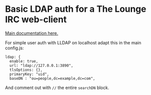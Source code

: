 # Basic LDAP auth for a The Lounge IRC web-client

[Main documentation here.](https://thelounge.chat/docs/configuration#ldap-support)

For simple user auth with LLDAP on localhost adapt this in the main config.js:

```
ldap: {
  enable: true,
  url: "ldap://127.0.0.1:3890",
  tlsOptions: {},
  primaryKey: "uid",
  baseDN : "ou=people,dc=example,dc=com",
```

And comment out with ```//``` the entire ```searchDN``` block.
